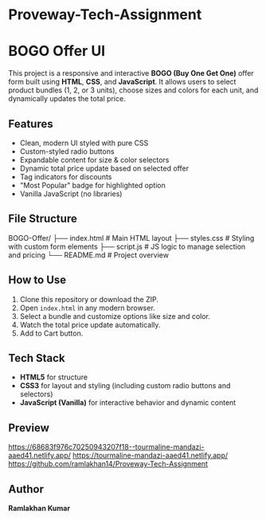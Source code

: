 # Proveway-Tech-Assignment

#  BOGO Offer UI

This project is a responsive and interactive **BOGO (Buy One Get One)** offer form built using **HTML**, **CSS**, and **JavaScript**. It allows users to select product bundles (1, 2, or 3 units), choose sizes and colors for each unit, and dynamically updates the total price.

##  Features

-  Clean, modern UI styled with pure CSS
-  Custom-styled radio buttons
-  Expandable content for size & color selectors
-  Dynamic total price update based on selected offer
-  Tag indicators for discounts
-  "Most Popular" badge for highlighted option
-  Vanilla JavaScript (no libraries)

##  File Structure

BOGO-Offer/
├── index.html # Main HTML layout
├── styles.css # Styling with custom form elements
├── script.js # JS logic to manage selection and pricing
└── README.md # Project overview


## How to Use

1. Clone this repository or download the ZIP.
2. Open `index.html` in any modern browser.
3. Select a bundle and customize options like size and color.
4. Watch the total price update automatically.
5.  Add to Cart button.

## Tech Stack

- **HTML5** for structure
- **CSS3** for layout and styling (including custom radio buttons and selectors)
- **JavaScript (Vanilla)** for interactive behavior and dynamic content

## Preview
https://68683f976c70250943207f18--tourmaline-mandazi-aaed41.netlify.app/
https://tourmaline-mandazi-aaed41.netlify.app/
https://github.com/ramlakhan14/Proveway-Tech-Assignment

## Author

**Ramlakhan Kumar**
